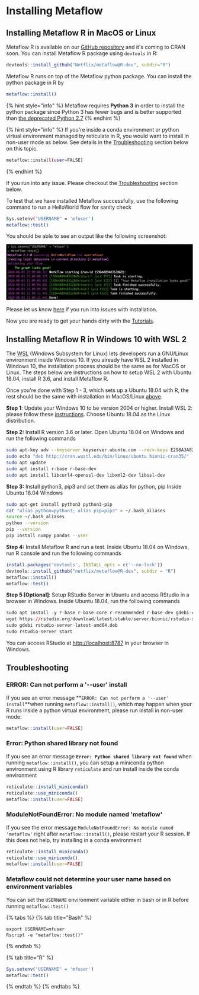 # Installing Metaflow

## Installing Metaflow R in MacOS or Linux

Metaflow R is available on our [GitHub repository](https://github.com/Netflix/metaflow) and it's coming to CRAN soon. You can install Metaflow R package using `devtools` in R:

```r
devtools::install_github("Netflix/metaflow@R-dev", subdir="R")
```

Metaflow R runs on top of the Metaflow python package. You can install the python package in R by

```bash
metaflow::install()
```

{% hint style="info" %}
Metaflow requires **Python 3** in order to install the python package since Python 3 has fewer bugs and is better supported than [the deprecated Python 2.7](http://pythonclock.org)
{% endhint %}

{% hint style="info" %}
If you're inside a conda environment or python virtual environment managed by reticulate in R, you would want to install in non-user mode as below. See details in the [Troubleshooting](install.md#error-can-not-perform-a-user-install) section below on this topic.

```bash
metaflow::install(user=FALSE)
```
{% endhint %}

If you run into any issue. Please checkout the [Troubleshooting](install.md#troubleshooting) section below.

To test that we have installed Metaflow successfully, use the following command to run a HelloWorld flow for sanity check

```bash
Sys.setenv("USERNAME" = 'mfuser')
metaflow::test()
```

You should be able to see an output like the following screenshot:

![](../.gitbook/assets/metaflow_r_test.png)

Please let us know [here](https://chat.metaflow.org) if you run into issues with installation.

Now you are ready to get your hands dirty with the [Tutorials](tutorials/).

## Installing Metaflow R in Windows 10 with WSL 2

The [WSL](https://docs.microsoft.com/en-us/windows/wsl/about) \(Windows Subsystem for Linux\) lets developers run a GNU/Linux environment inside Windows 10. If you already have WSL 2 installed in Windows 10, the installation process should be the same as for MacOS or Linux. The steps below are instructions on how to setup WSL 2 with Ubuntu 18.04, install R 3.6, and install Metaflow R.  
  
Once you're done with Step 1 - 3, which sets up a Ubuntu 18.04 with R, the rest should be the same with installation in MacOS/Linux [above](install.md#installing-metaflow-r-in-macos-or-linux). 

**Step 1**: Update your Windows 10 to be version 2004 or higher. Install WSL 2: please follow these [instructions](https://docs.microsoft.com/en-us/windows/wsl/install-win10). Choose Ubuntu 18.04 as the Linux distribution.

**Step 2:** Install R version 3.6 or later. Open Ubuntu 18.04 on Windows and run the following commands

```bash
sudo apt-key adv --keyserver keyserver.ubuntu.com --recv-keys E298A3A825C0D65DFD57CBB651716619E084DAB9
sudo echo "deb http://cran.wustl.edu/bin/linux/ubuntu bionic-cran35/" | sudo tee -a /etc/apt/sources.list
sudo apt update
sudo apt install r-base r-base-dev
sudo apt install libcurl4-openssl-dev libxml2-dev libssl-dev
```

**Step 3:** Install python3, pip3 and set them as alias for python, pip Inside Ubuntu 18.04 Windows

```bash
sudo apt-get install python3 python3-pip
cat "alias python=python3; alias pip=pip3" > ~/.bash_aliases
source ~/.bash_aliases
python --version
pip --version
pip install numpy pandas --user
```

**Step 4:** Install Metaflow R and run a test. Inside Ubuntu 18.04 on Windows, run R console and run the following commands

```r
install.packages('devtools', INSTALL_opts = c('--no-lock'))
devtools::install_github("netflix/metaflow@R-dev", subdir = "R")
metaflow::install()
metaflow::test()
```

**Step 5 \[Optional\]**: Setup RStudio Server in Ubuntu and access RStudio in a browser in Windows. Inside Ubuntu 18.04, run the following commands

```r
sudo apt install -y r-base r-base-core r-recommended r-base-dev gdebi-core build-essential libcurl4-gnutls-dev libxml2-dev libssl-dev
wget https://rstudio.org/download/latest/stable/server/bionic/rstudio-server-latest-amd64.deb
sudo gdebi rstudio-server-latest-amd64.deb
sudo rstudio-server start
```

You can access RStudio at [http://localhost:8787](http://localhost:8787) in your browser in Windows.

## Troubleshooting

### ERROR: Can not perform a '--user' install

If you see an error message **`ERROR: Can not perform a '--user' install`**when running `metaflow::install()`, which may happen when your R runs inside a python virtual environment, please run install in non-user mode:

```r
metaflow::install(user=FALSE)
```

### Error: Python shared library not found

If you see an error message **`Error: Python shared library not found`** when running `metaflow::install()`, you can setup a miniconda python environment using R library `reticulate` and run install inside the conda environment

```r
reticulate::install_miniconda()
reticulate::use_miniconda()
metaflow::install(user=FALSE)
```

### ModuleNotFoundError: No module named 'metaflow'

If you see the error message `ModuleNotFoundError: No module named 'metaflow'` right after `metaflow::install()`, please restart your R session. If this does not help, try installing in a conda environment

```r
reticulate::install_miniconda()
reticulate::use_miniconda()
metaflow::install(user=FALSE)
```

### Metaflow could not determine your user name based on environment variables

You can set the `USERNAME` environment variable either in bash or in R before running `metaflow::test()`

{% tabs %}
{% tab title="Bash" %}
```
export USERNAME=mfuser
Rscript -e "metaflow::test()"
```
{% endtab %}

{% tab title="R" %}
```r
Sys.setenv("USERNAME" = 'mfuser')
metaflow::test()
```
{% endtab %}
{% endtabs %}

